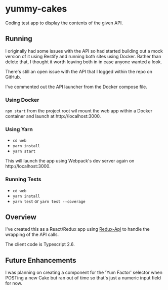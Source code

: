 # yummy-cakes
Coding test app to display the contents of the given API.

## Running
I originally had some issues with the API so had started building out a mock version of it using Restify and running both sites using Docker. Rather than delete that, I thought it worth leaving both in in case anyone wanted a look.

There's still an open issue with the API that I logged within the repo on GitHub.

I've commented out the API launcher from the Docker compose file.

### Using Docker
`npm start` from the project root wil mount the web app within a Docker container and launch at http://localhost:3000.

### Using Yarn
- `cd web`  
- `yarn install`  
- `yarn start`

This will launch the app using Webpack's dev server again on http://localhost:3000.

### Running Tests
- `cd web`  
- `yarn install`  
- `yarn test` or `yarn test --coverage`

## Overview
I've created this as a React/Redux app using [Redux-Api](https://github.com/lexich/redux-api) to handle the wrapping of the API calls.

The client code is Typescript 2.6.

## Future Enhancements
I was planning on creating a component for the 'Yum Factor' selector when POSTing a new Cake but ran out of time so that's just a numeric input field for now.

